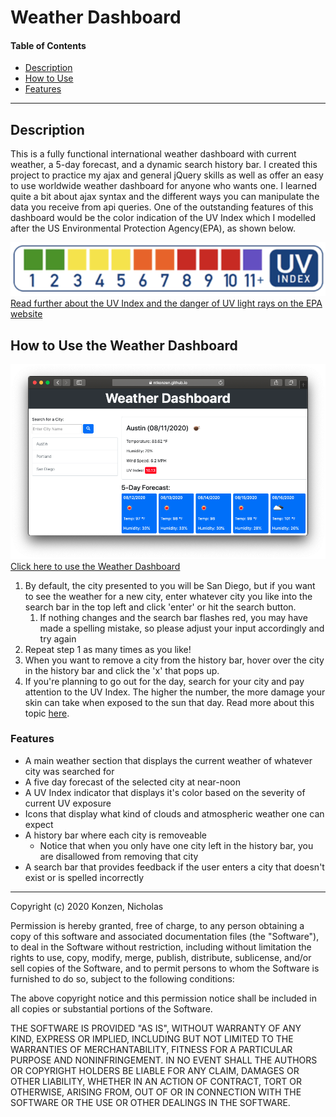 # Weather Dashboard #

#### Table of Contents ####
* [Description](#description)
* [How to Use](#how-to-use-the-weather-dashboard)
* [Features](#features)
---

## Description ##

This is a fully functional international weather dashboard with current weather, a 5-day forecast, and a dynamic search history bar. I created this project to practice my ajax and general jQuery skills as well as offer an easy to use worldwide weather dashboard for anyone who wants one. I learned quite a bit about ajax syntax and the different ways you can manipulate the data you receive from api queries. One of the outstanding features of this dashboard would be the color indication of the UV Index which I modelled after the US Environmental Protection Agency(EPA), as shown below.

![A screenshot of the color-coordinated UV Index provided by the USEPA](./assets/screenshots/uvindex.png)
[Read further about the UV Index and the danger of UV light rays on the EPA website](https://www.epa.gov/sunsafety/uv-index-scale-0)


## How to Use the Weather Dashboard ##
![A Screenshot of the Weather Dashboard](./assets/screenshots/screenshot.png)
[Click here to use the Weather Dashboard](https://ntkonzen.github.io/Weather-Dashboard/)

1. By default, the city presented to you will be San Diego, but if you want to see the weather for a new city, enter whatever city you like into the search bar in the top left and click 'enter' or hit the search button.
    1. If nothing changes and the search bar flashes red, you may have made a spelling mistake, so please adjust your input accordingly and try again
1. Repeat step 1 as many times as you like!
1. When you want to remove a city from the history bar, hover over the city in the history bar and click the 'x' that pops up.
1. If you're planning to go out for the day, search for your city and pay attention to the UV Index. The higher the number, the more damage your skin can take when exposed to the sun that day. Read more about this topic [here](https://www.epa.gov/sunsafety/uv-index-scale-0).

### Features ###

* A main weather section that displays the current weather of whatever city was searched for
* A five day forecast of the selected city at near-noon
* A UV Index indicator that displays it's color based on the severity of current UV exposure
* Icons that display what kind of clouds and atmospheric weather one can expect 
* A history bar where each city is removeable
    * Notice that when you only have one city left in the history bar, you are disallowed from removing that city
* A search bar that provides feedback if the user enters a city that doesn't exist or is spelled incorrectly

---
Copyright (c) 2020 Konzen, Nicholas

Permission is hereby granted, free of charge, to any person obtaining a copy
of this software and associated documentation files (the "Software"), to deal
in the Software without restriction, including without limitation the rights
to use, copy, modify, merge, publish, distribute, sublicense, and/or sell
copies of the Software, and to permit persons to whom the Software is
furnished to do so, subject to the following conditions:

The above copyright notice and this permission notice shall be included in all
copies or substantial portions of the Software.

THE SOFTWARE IS PROVIDED "AS IS", WITHOUT WARRANTY OF ANY KIND, EXPRESS OR
IMPLIED, INCLUDING BUT NOT LIMITED TO THE WARRANTIES OF MERCHANTABILITY,
FITNESS FOR A PARTICULAR PURPOSE AND NONINFRINGEMENT. IN NO EVENT SHALL THE
AUTHORS OR COPYRIGHT HOLDERS BE LIABLE FOR ANY CLAIM, DAMAGES OR OTHER
LIABILITY, WHETHER IN AN ACTION OF CONTRACT, TORT OR OTHERWISE, ARISING FROM,
OUT OF OR IN CONNECTION WITH THE SOFTWARE OR THE USE OR OTHER DEALINGS IN THE
SOFTWARE.